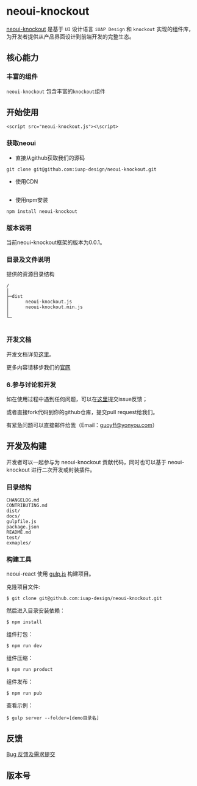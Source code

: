 # neoui-knockout

[neoui-knockout](http://design.yyuap.com/) 是基于 `UI` 设计语言 `iUAP Design` 和 `knockout` 实现的组件库，为开发者提供从产品界面设计到前端开发的完整生态。

## 核心能力

### 丰富的组件

`neoui-knockout` 包含丰富的`knockout`组件

## 开始使用
```
<script src="neoui-knockout.js"><\script>

```


### 获取neoui

- 直接从github获取我们的源码
```
git clone git@github.com:iuap-design/neoui-knockout.git
```

- 使用CDN
```
```
- 使用npm安装

```
npm install neoui-knockout
```


### 版本说明

当前neoui-knockout框架的版本为0.0.1。


### 目录及文件说明

提供的资源目录结构
```
/
│
├─dist
│      neoui-knockout.js
│      neoui-knockout.min.js
│
└─


```

### 开发文档

开发文档详见[这里](https://github.com/iuap-design/neoui-knockout/docs)。


更多内容请移步我们的[官网](http://design.yyuap.com/)

### 6.参与讨论和开发

如在使用过程中遇到任何问题，可以在[这里](https://github.com/iuap-design/neoui-knockout/issues)提交issue反馈；

或者直接fork代码到你的github仓库，提交pull request给我们。

有紧急问题可以直接邮件给我（Email：guoyff@yonyou.com）


## 开发及构建

开发者可以一起参与为 neoui-knockout 贡献代码，同时也可以基于 neoui-knockout 进行二次开发或封装插件。

### 目录结构

```
CHANGELOG.md
CONTRIBUTING.md
dist/
docs/
gulpfile.js
package.json
README.md
test/
exmaples/
```

### 构建工具

neoui-react 使用 [gulp.js](http://gulpjs.com/) 构建项目。

克隆项目文件:

```
$ git clone git@github.com:iuap-design/neoui-knockout.git
```

然后进入目录安装依赖：

```
$ npm install
```

组件打包：

```
$ npm run dev
```

组件压缩：

```
$ npm run product
```

组件发布：

```
$ npm run pub
```

查看示例：

```
$ gulp server --folder=[demo目录名]
```


## 反馈

[Bug 反馈及需求提交](CONTRIBUTING.md)

## 版本号
